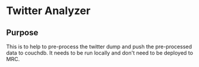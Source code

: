 # Twitter Analyzer

## Purpose
This is to help to pre-process the twitter dump and push the pre-processed data to couchdb. It needs to be run locally and don't need to be deployed to MRC.